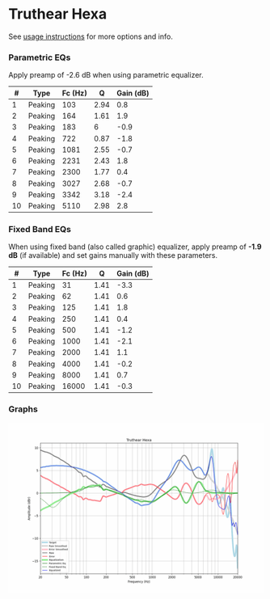 # Truthear Hexa
See [usage instructions](https://github.com/jaakkopasanen/AutoEq#usage) for more options and info.

### Parametric EQs
Apply preamp of -2.6 dB when using parametric equalizer.

|   # | Type    |   Fc (Hz) |    Q |   Gain (dB) |
|-----|---------|-----------|------|-------------|
|   1 | Peaking |       103 | 2.94 |         0.8 |
|   2 | Peaking |       164 | 1.61 |         1.9 |
|   3 | Peaking |       183 | 6    |        -0.9 |
|   4 | Peaking |       722 | 0.87 |        -1.8 |
|   5 | Peaking |      1081 | 2.55 |        -0.7 |
|   6 | Peaking |      2231 | 2.43 |         1.8 |
|   7 | Peaking |      2300 | 1.77 |         0.4 |
|   8 | Peaking |      3027 | 2.68 |        -0.7 |
|   9 | Peaking |      3342 | 3.18 |        -2.4 |
|  10 | Peaking |      5110 | 2.98 |         2.8 |

### Fixed Band EQs
When using fixed band (also called graphic) equalizer, apply preamp of **-1.9 dB** (if available) and set gains manually with these parameters.

|   # | Type    |   Fc (Hz) |    Q |   Gain (dB) |
|-----|---------|-----------|------|-------------|
|   1 | Peaking |        31 | 1.41 |        -3.3 |
|   2 | Peaking |        62 | 1.41 |         0.6 |
|   3 | Peaking |       125 | 1.41 |         1.8 |
|   4 | Peaking |       250 | 1.41 |         0.4 |
|   5 | Peaking |       500 | 1.41 |        -1.2 |
|   6 | Peaking |      1000 | 1.41 |        -2.1 |
|   7 | Peaking |      2000 | 1.41 |         1.1 |
|   8 | Peaking |      4000 | 1.41 |        -0.2 |
|   9 | Peaking |      8000 | 1.41 |         0.7 |
|  10 | Peaking |     16000 | 1.41 |        -0.3 |

### Graphs
![](./Truthear%20Hexa.png)
